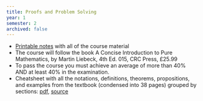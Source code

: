 ```yaml
---
title: Proofs and Problem Solving
year: 1
semester: 2
archived: false
---
```


- [Printable notes](https://www.notion.so/Proofs-and-Problem-Solving-4277d93a1231404c9a8e60e5337cdc2b) with all of the course material
- The course will follow the book A Concise Introduction to Pure Mathematics, by Martin Liebeck, 4th Ed. 015, CRC Press, £25.99
- To pass the course you must achieve an average of more than 40% AND at least 40% in the examination.
- Cheatsheet with all the notations, definitions, theorems, propositions, and examples from the textbook (condensed into 38 pages) grouped by sections: [pdf](/drive?next=1nm5puvICtw1RlVnMc0oarYt4Czv8sE9H), [source](https://github.com/boramalper/inf1-pps-cheatsheet)
